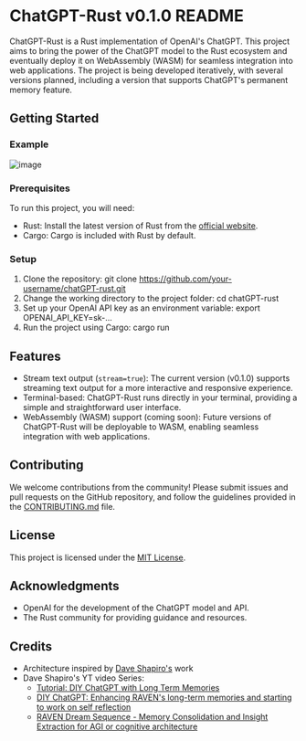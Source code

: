# ChatGPT-Rust v0.1.0 README

ChatGPT-Rust is a Rust implementation of OpenAI's ChatGPT. This project aims to bring the power of the ChatGPT model to the Rust ecosystem and eventually deploy it on WebAssembly (WASM) for seamless integration into web applications. The project is being developed iteratively, with several versions planned, including a version that supports ChatGPT's permanent memory feature.

## Getting Started

### Example
![image](https://raw.githubusercontent.com/RevAtN/chatGPT-rust/main/example.gif)

### Prerequisites

To run this project, you will need:

- Rust: Install the latest version of Rust from the [official website](https://www.rust-lang.org/tools/install).
- Cargo: Cargo is included with Rust by default.

### Setup

1. Clone the repository:
git clone https://github.com/your-username/chatGPT-rust.git
2. Change the working directory to the project folder:
cd chatGPT-rust
3. Set up your OpenAI API key as an environment variable:
export OPENAI_API_KEY=sk-...
4. Run the project using Cargo:
cargo run


## Features

- Stream text output (`stream=true`): The current version (v0.1.0) supports streaming text output for a more interactive and responsive experience.
- Terminal-based: ChatGPT-Rust runs directly in your terminal, providing a simple and straightforward user interface.
- WebAssembly (WASM) support (coming soon): Future versions of ChatGPT-Rust will be deployable to WASM, enabling seamless integration with web applications.

## Contributing

We welcome contributions from the community! Please submit issues and pull requests on the GitHub repository, and follow the guidelines provided in the [CONTRIBUTING.md](CONTRIBUTING.md) file.

## License

This project is licensed under the [MIT License](LICENSE.md).

## Acknowledgments

- OpenAI for the development of the ChatGPT model and API.
- The Rust community for providing guidance and resources.

## Credits

- Architecture inspired by [Dave Shapiro's](https://www.patreon.com/daveshap) work
- Dave Shapiro's YT video Series:
  - [Tutorial: DIY ChatGPT with Long Term Memories](https://www.youtube.com/watch?v=c3aiCrk0F0U)
  - [DIY ChatGPT: Enhancing RAVEN's long-term memories and starting to work on self reflection](https://www.youtube.com/watch?v=QGLF3UbDf7g)
  - [RAVEN Dream Sequence - Memory Consolidation and Insight Extraction for AGI or cognitive architecture](https://www.youtube.com/watch?v=QGLF3UbDf7g)


